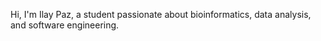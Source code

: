 Hi, I'm Ilay Paz, a student passionate about bioinformatics, data analysis, and software engineering.
